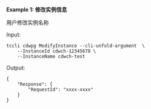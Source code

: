 **Example 1: 修改实例信息**

用户修改实例名称

Input: 

```
tccli cdwpg ModifyInstance --cli-unfold-argument  \
    --InstanceId cdwch-12345678 \
    --InstanceName cdwch-test
```

Output: 
```
{
    "Response": {
        "RequestId": "xxxx-xxxx"
    }
}
```

